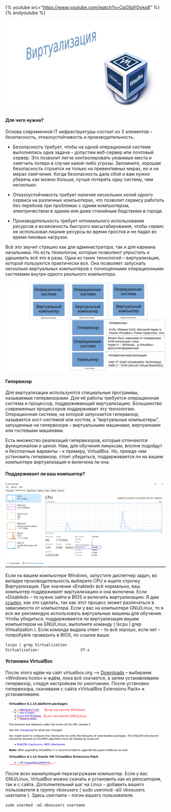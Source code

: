 {% youtube src="https://www.youtube.com/watch?v=CpOXaYOykp8" %}{% endyoutube %}

![](images/02/logo.png)

#### Для чего нужна?

Основа современной IT инфраструктуры состоит из 3 элементов – безопасность, отказоустойчивость и производительность.

- Безопасность требует, чтобы на одной операционной системе выполнялась одна задача – допустим веб-сервер или почтовый сервер. Это позволит легче контролировать уязвимые места и смягчить потери в случае какой-либо угрозы. Запомните, хорошая безопасность строится не только на превентивных мерах, но и на мерах смягчения. Когда безопасность дала сбой и вам нужно уберечь как можно больше, лучше потерять одну систему, чем несколько.

- Отказоустойчивость требует наличия нескольких копий одного сервиса на различных компьютерах, что позволит сервису работать без перебоев при проблемах с одним компьютером,  электричеством в здании или даже стихийным бедствием в городе.

- Производительность требует оптимального использования ресурсов и возможность быстрого масштабирования, чтобы сервис не использовал лишние ресурсы во время простоя и не падал во время пиковых нагрузок.

Всё это звучит страшно как для администратора, так и для кармана начальника. Но есть технологии, которые позволяют упростить и удешевить всё это в разы. Одна из таких технологий – виртуализация, которой пользуются практически все. Она позволяет запускать несколько виртуальных компьютеров с полноценными операционными системами внутри одного реального компьютера.

![](images/02/virtualization.png)

#### Гипервизор

Для виртуализации используются специальные программы, называемые гипервизорами. Для её работы требуется операционная система и процессор, поддерживающий виртуализацию. Большинство современных процессоров поддерживает эту технологию. Операционная система, на которой запускается гипервизор, называется хост-системой или хостом, а “виртуальные компьютеры”, запущенные на гипервизоре – виртуальными машинами, виртуалками или гостевыми машинами.

Есть множество реализаций гипервизоров, которые отличаются функционалом и ценой. Нам, для обучения линуксам, вполне подойдут и бесплатные варианты – к примеру, VirtualBox. Но, прежде чем установить гипервизор, стоит убедиться, поддерживается ли на вашем компьютере виртуализация и включена ли она.

#### Поддерживает ли ваш компьютер?

![](images/02/virtualizationwin.jpg)

Если на вашем компьютере Windows, запустите диспетчер задач, во вкладке производительность выберите CPU и ищите строчку Виртуализация. При значение «Enabled» всё нормально, ваш компьютер поддерживает виртуализацию и она включена. Если «Disabled» – то нужно зайти в BIOS и включить виртуализацию. Я дам [ссылку](https://remontka.pro/enable-virtualization/), как это сделать, так как этот процесс может различаться в зависимости от компьютера. Если у вас на компьютере GNU/Linux, то я все же рекомендую использовать виртуальные машины для обучения. Чтобы убедиться, поддерживается ли виртуализация вашим компьютером на GNU/Linux, выполните команду ( lscpu | grep Virtualization ). Если команда выдала ответ – то всё хорошо, если нет – попробуйте проверить в BIOS, по ссылке выше.

```
lscpu | grep Virtualization
Virtualization:                  VT-x
```

#### Установка VirtualBox

После этого идём на сайт virtualbox.org –> [Downloads](https://www.virtualbox.org/wiki/Downloads) – выбираем «Windows hosts» и ждём, пока всё скачается, а затем устанавливаем гипервизор, следуя настройкам по умолчанию. После установки гипервизора, скачиваем с сайта «VirtualBox Extensions Pack» и устанавливаем.

![](images/02/virtualboxorg.png)

После всех манипуляций перезагружаем компьютер.   Если у вас GNU/Linux, VirtualBox  можно скачать и установить как из репозитория, так и с сайта. Дополнительный шаг на Linux – добавить вашего пользователя в группу vboxusers ( sudo usermod -aG vboxusers username ). Здесь username – логин вашего пользователя.

```
sudo usermod -aG vboxusers username
```
